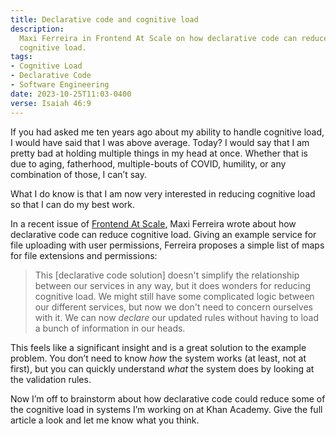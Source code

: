 ```yaml
---
title: Declarative code and cognitive load
description:
  Maxi Ferreira in Frontend At Scale on how declarative code can reduce
  cognitive load.
tags:
- Cognitive Load
- Declarative Code
- Software Engineering
date: 2023-10-25T11:03-0400
verse: Isaiah 46:9
---
```


If you had asked me ten years ago about my ability to handle cognitive load, I
would have said that I was above average. Today? I would say that I am pretty
bad at holding multiple things in my head at once. Whether that is due to aging,
fatherhood, multiple-bouts of COVID, humility, or any combination of those, I
can’t say.

What I do know is that I am now very interested in reducing cognitive load so
that I can do my best work.

In a recent issue of [Frontend At Scale](https://frontendatscale.com/issues/8/),
Maxi Ferreira wrote about how declarative code can reduce cognitive load. Giving
an example service for file uploading with user permissions, Ferreira proposes a
simple list of maps for file extensions and permissions:

> This [declarative code solution] doesn't simplify the relationship between our
> services in any way, but it does wonders for reducing cognitive load. We might
> still have some complicated logic between our different services, but now we
> don't need to concern ourselves with it. We can now *declare* our updated
> rules without having to load a bunch of information in our heads.

This feels like a significant insight and is a great solution to the example
problem. You don’t need to know _how_ the system works (at least, not at first),
but you can quickly understand _what_ the system does by looking at the
validation rules.

Now I’m off to brainstorm about how declarative code could reduce some of the
cognitive load in systems I’m working on at Khan Academy. Give the full article
a look and let me know what you think.
